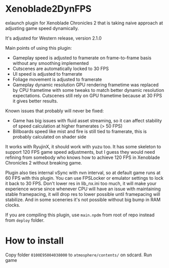 # Xenoblade2DynFPS
exlaunch plugin for Xenoblade Chronicles 2 that is taking naive approach at adjusting game speed dynamically.

It's adjusted for Western release, version 2.1.0

Main points of using this plugin:
- Gameplay speed is adjusted to framerate on frame-to-frame basis without any smoothing implemented
- Cutscenes are automatically locked to 30 FPS
- UI speed is adjusted to framerate
- Foliage movement is adjusted to framerate
- Gameplay dynamic resolution GPU rendering frametime was replaced by CPU frametime with some tweaks to match better dynamic resolution expectations. Cutscenes still rely on GPU frametime because at 30 FPS it gives better results. 

Known issues that probably will never be fixed:
- Game has big issues with fluid asset streaming, so it can affect stability of speed calculation at higher framerates (> 50 FPS)
- Billboards speed like mist and fire is still tied to framerate, this is probably calculated on shader side

It works with RyujinX, it should work with yuzu too. It has some skeleton to support 120 FPS game speed adjustments, but I guess they would need refining from somebody who knows how to achieve 120 FPS in Xenoblade Chronicles 2 without breaking game.

Plugin also ties internal vSync with nvn interval, so at default game runs at 60 FPS with this plugin. You can use FPSLocker or emulator settings to lock it back to 30 FPS. Don't lower res in lib_nx.ini too much, it will make your experience worse since whenever CPU will have an issue with maintaining stable framepacing, it will drop res to lower possible until framepacing will stabilize. And in some sceneries it's not possible without big bump in RAM clocks.

If you are compiling this plugin, use `main.npdm` from root of repo instead from `deploy` folder.

# How to install
Copy folder `0100E95004038000` to `atmosphere/contents/` on sdcard. Run game
